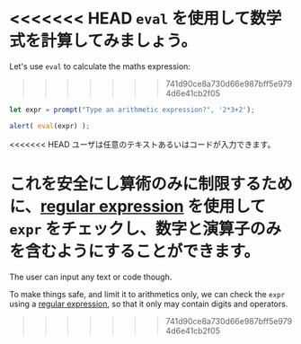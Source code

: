 <<<<<<< HEAD
`eval` を使用して数学式を計算してみましょう。
=======
Let's use `eval` to calculate the maths expression:
>>>>>>> 741d90ce8a730d66e987bff5e9794d6e41cb2f05

```js demo run
let expr = prompt("Type an arithmetic expression?", '2*3+2');

alert( eval(expr) );
```

<<<<<<< HEAD
ユーザは任意のテキストあるいはコードが入力できます。

これを安全にし算術のみに制限するために、[regular expression](info:regular-expressions) を使用して `expr` をチェックし、数字と演算子のみを含むようにすることができます。
=======
The user can input any text or code though.

To make things safe, and limit it to arithmetics only, we can check the `expr` using a [regular expression](info:regular-expressions), so that it only may contain digits and operators.
>>>>>>> 741d90ce8a730d66e987bff5e9794d6e41cb2f05
